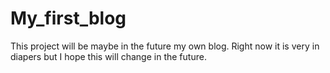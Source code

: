 # My_first_blog

This project will be maybe in the future my own blog. Right now it is very in diapers but I hope this will change in the future.